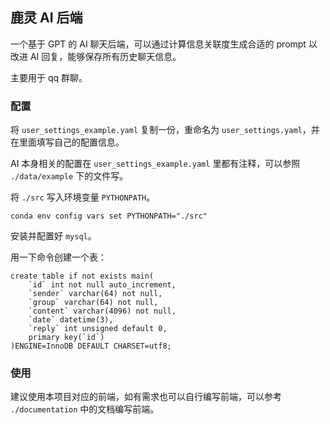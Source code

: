 ## 鹿灵 AI 后端

一个基于 GPT 的 AI 聊天后端，可以通过计算信息关联度生成合适的 prompt 以改进 AI 回复，能够保存所有历史聊天信息。

主要用于 qq 群聊。

### 配置
将 `user_settings_example.yaml` 复制一份，重命名为 `user_settings.yaml`，并在里面填写自己的配置信息。

AI 本身相关的配置在 `user_settings_example.yaml` 里都有注释，可以参照 `./data/example` 下的文件写。

将 `./src` 写入环境变量 `PYTHONPATH`。
```
conda env config vars set PYTHONPATH="./src"
```

安装并配置好 `mysql`。

用一下命令创建一个表：
```
create table if not exists main(
    `id` int not null auto_increment,
    `sender` varchar(64) not null,
    `group` varchar(64) not null,
    `content` varchar(4096) not null,
    `date` datetime(3),
    `reply` int unsigned default 0,
    primary key(`id`)
)ENGINE=InnoDB DEFAULT CHARSET=utf8;
```

### 使用

建议使用本项目对应的前端，如有需求也可以自行编写前端，可以参考 `./documentation` 中的文档编写前端。 

